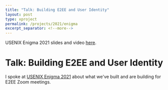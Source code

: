 ```yaml
---
title: "Talk: Building E2EE and User Identity"
layout: post
type: xproject
permalink: /projects/2021/enigma
excerpt_separator: <!--more-->
---
```


USENIX Enigma 2021 slides and video [here](https://www.usenix.org/conference/enigma2021/presentation/mou).

<!--more-->

# Talk: Building E2EE and User Identity

I spoke at [USENIX Enigma 2021](https://www.usenix.org/conference/enigma2021) about what we've built and are building for E2EE Zoom meetings.

